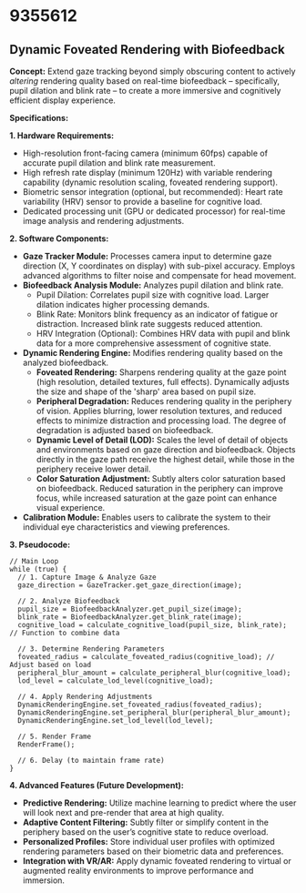 # 9355612

## Dynamic Foveated Rendering with Biofeedback

**Concept:** Extend gaze tracking beyond simply obscuring content to actively *altering* rendering quality based on real-time biofeedback – specifically, pupil dilation and blink rate – to create a more immersive and cognitively efficient display experience.

**Specifications:**

**1. Hardware Requirements:**

*   High-resolution front-facing camera (minimum 60fps) capable of accurate pupil dilation and blink rate measurement.
*   High refresh rate display (minimum 120Hz) with variable rendering capability (dynamic resolution scaling, foveated rendering support).
*   Biometric sensor integration (optional, but recommended): Heart rate variability (HRV) sensor to provide a baseline for cognitive load.
*   Dedicated processing unit (GPU or dedicated processor) for real-time image analysis and rendering adjustments.

**2. Software Components:**

*   **Gaze Tracker Module:**  Processes camera input to determine gaze direction (X, Y coordinates on display) with sub-pixel accuracy.  Employs advanced algorithms to filter noise and compensate for head movement.
*   **Biofeedback Analysis Module:**  Analyzes pupil dilation and blink rate.
    *   Pupil Dilation:  Correlates pupil size with cognitive load. Larger dilation indicates higher processing demands.
    *   Blink Rate:  Monitors blink frequency as an indicator of fatigue or distraction. Increased blink rate suggests reduced attention.
    *   HRV Integration (Optional): Combines HRV data with pupil and blink data for a more comprehensive assessment of cognitive state.
*   **Dynamic Rendering Engine:** Modifies rendering quality based on the analyzed biofeedback.
    *   **Foveated Rendering:** Sharpens rendering quality at the gaze point (high resolution, detailed textures, full effects). Dynamically adjusts the size and shape of the 'sharp' area based on pupil size.
    *   **Peripheral Degradation:** Reduces rendering quality in the periphery of vision. Applies blurring, lower resolution textures, and reduced effects to minimize distraction and processing load.  The degree of degradation is adjusted based on biofeedback.
    *   **Dynamic Level of Detail (LOD):**  Scales the level of detail of objects and environments based on gaze direction and biofeedback. Objects directly in the gaze path receive the highest detail, while those in the periphery receive lower detail.
    *   **Color Saturation Adjustment:**  Subtly alters color saturation based on biofeedback.  Reduced saturation in the periphery can improve focus, while increased saturation at the gaze point can enhance visual experience.
*   **Calibration Module:** Enables users to calibrate the system to their individual eye characteristics and viewing preferences.

**3. Pseudocode:**

```
// Main Loop
while (true) {
  // 1. Capture Image & Analyze Gaze
  gaze_direction = GazeTracker.get_gaze_direction(image);

  // 2. Analyze Biofeedback
  pupil_size = BiofeedbackAnalyzer.get_pupil_size(image);
  blink_rate = BiofeedbackAnalyzer.get_blink_rate(image);
  cognitive_load = calculate_cognitive_load(pupil_size, blink_rate); // Function to combine data

  // 3. Determine Rendering Parameters
  foveated_radius = calculate_foveated_radius(cognitive_load); // Adjust based on load
  peripheral_blur_amount = calculate_peripheral_blur(cognitive_load);
  lod_level = calculate_lod_level(cognitive_load);

  // 4. Apply Rendering Adjustments
  DynamicRenderingEngine.set_foveated_radius(foveated_radius);
  DynamicRenderingEngine.set_peripheral_blur(peripheral_blur_amount);
  DynamicRenderingEngine.set_lod_level(lod_level);

  // 5. Render Frame
  RenderFrame();

  // 6. Delay (to maintain frame rate)
}
```

**4. Advanced Features (Future Development):**

*   **Predictive Rendering:**  Utilize machine learning to predict where the user will look next and pre-render that area at high quality.
*   **Adaptive Content Filtering:**  Subtly filter or simplify content in the periphery based on the user’s cognitive state to reduce overload.
*   **Personalized Profiles:** Store individual user profiles with optimized rendering parameters based on their biometric data and preferences.
*   **Integration with VR/AR:**  Apply dynamic foveated rendering to virtual or augmented reality environments to improve performance and immersion.